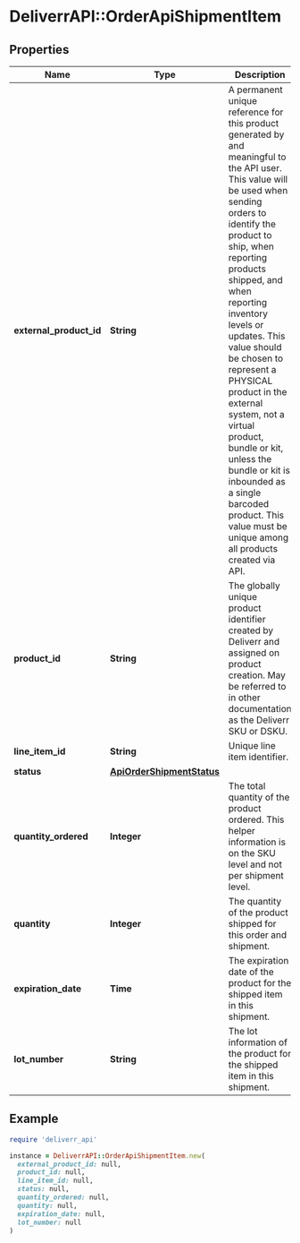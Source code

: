 # DeliverrAPI::OrderApiShipmentItem

## Properties

| Name | Type | Description | Notes |
| ---- | ---- | ----------- | ----- |
| **external_product_id** | **String** | A permanent unique reference for this product generated by and meaningful to the API user. This value will be used when sending orders to identify the product to ship, when reporting products shipped, and when reporting inventory levels or updates. This value should be chosen to represent a PHYSICAL product in the external system, not a virtual product, bundle or kit, unless the bundle or kit is inbounded as a single barcoded product. This value must be unique among all products created via API. |  |
| **product_id** | **String** | The globally unique product identifier created by Deliverr and assigned on product creation. May be referred to in other documentation as the Deliverr SKU or DSKU. |  |
| **line_item_id** | **String** | Unique line item identifier. | [optional] |
| **status** | [**ApiOrderShipmentStatus**](ApiOrderShipmentStatus.md) |  |  |
| **quantity_ordered** | **Integer** | The total quantity of the product ordered. This helper information is on the SKU level and not per shipment level. |  |
| **quantity** | **Integer** | The quantity of the product shipped for this order and shipment. |  |
| **expiration_date** | **Time** | The expiration date of the product for the shipped item in this shipment. | [optional] |
| **lot_number** | **String** | The lot information of the product for the shipped item in this shipment. | [optional] |

## Example

```ruby
require 'deliverr_api'

instance = DeliverrAPI::OrderApiShipmentItem.new(
  external_product_id: null,
  product_id: null,
  line_item_id: null,
  status: null,
  quantity_ordered: null,
  quantity: null,
  expiration_date: null,
  lot_number: null
)
```


